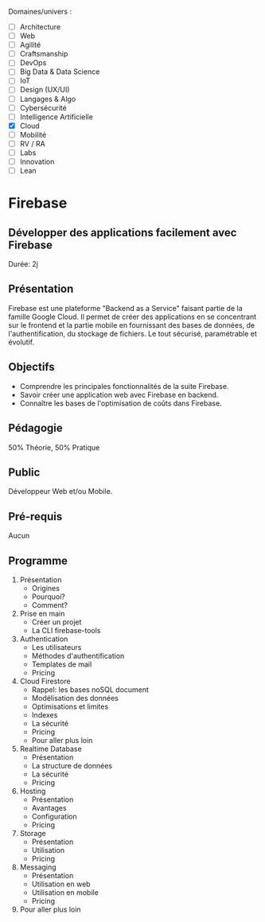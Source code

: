 Domaines/univers : 
- [ ] Architecture
- [ ] Web
- [ ] Agilité
- [ ] Craftsmanship
- [ ] DevOps
- [ ] Big Data & Data Science
- [ ] IoT
- [ ] Design (UX/UI)
- [ ] Langages & Algo
- [ ] Cybersécurité
- [ ] Intelligence Artificielle
- [x] Cloud
- [ ] Mobilité
- [ ] RV / RA
- [ ] Labs
- [ ] Innovation
- [ ] Lean

# Firebase

## Développer des applications facilement avec Firebase

Durée: 2j

## Présentation

Firebase est une plateforme "Backend as a Service" faisant partie de la famille Google Cloud. Il permet de créer des applications
en se concentrant sur le frontend et la partie mobile en fournissant des bases de données, de l'authentification, du stockage de fichiers.
Le tout sécurisé, paramétrable et évolutif.

## Objectifs

 - Comprendre les principales fonctionnalités de la suite Firebase.
 - Savoir créer une application web avec Firebase en backend. 
 - Connaître les bases de l'optimisation de coûts dans Firebase.

## Pédagogie

50% Théorie, 50% Pratique

## Public

Développeur Web et/ou Mobile.

## Pré-requis

Aucun

## Programme

1. Présentation
    - Origines
    - Pourquoi?
    - Comment?
2. Prise en main
    - Créer un projet
    - La CLI firebase-tools 
3. Authentication
    - Les utilisateurs
    - Méthodes d'authentification
    - Templates de mail
    - Pricing 
4. Cloud Firestore
    - Rappel: les bases noSQL document
    - Modélisation des données
    - Optimisations et limites
    - Indexes
    - La sécurité
    - Pricing
    - Pour aller plus loin 
5. Realtime Database
    - Présentation
    - La structure de données
    - La sécurité
    - Pricing 
6. Hosting
    - Présentation
    - Avantages
    - Configuration
    - Pricing 
7. Storage
    - Présentation
    - Utilisation
    - Pricing
8. Messaging
    - Présentation
    - Utilisation en web
    - Utilisation en mobile
    - Pricing
9. Pour aller plus loin
  
  
